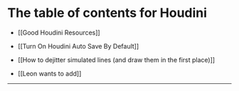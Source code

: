 # The table of contents for Houdini
- [[Good Houdini Resources]]
- [[Turn On Houdini Auto Save By Default]]
- [[How to dejitter simulated lines (and draw them in the first place)]]

- [[Leon wants to add]]

---

<script src="https://giscus.app/client.js"
        data-repo="git-submariner/oddlyspecific"
        data-repo-id="R_kgDOHY5lmg"
        data-category="General"
        data-category-id="DIC_kwDOHY5lms4CPUCw"
        data-mapping="url"
        data-reactions-enabled="1"
        data-emit-metadata="0"
        data-input-position="bottom"
        data-theme="dark"
        data-lang="en"
        crossorigin="anonymous"
        async>
</script>